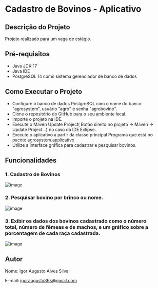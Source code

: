 # Cadastro de Bovinos - Aplicativo

## Descrição do Projeto
Projeto realizado para um vaga de estágio.

## Pré-requisitos
* Java JDK 17
* Java IDE 
* PostgreSQL 14 como sistema gerenciador de banco de dados

## Como Executar o Projeto
* Configure o banco de dados PostgreSQL com o nome do banco "agrosystem", usuário "agro" e senha "agrobovino".
* Clone o repositório do GitHub para o seu ambiente local.
* Importe o projeto na IDE.
* Execute o Maven Update Project( Botão direito no projeto -> Maven -> Update Project...) no caso da IDE Eclipse.
* Execute o aplicativo a partir da classe principal Programa que está no pacote agrosystem.applicativo 
* Utilize a interface gráfica para cadastrar e pesquisar bovinos.

## Funcionalidades
### 1. Cadastro de Bovinos
![image](https://github.com/IgorAuguusto/Cadastro-Bovino/assets/82172424/907ce5dd-7c69-46da-9058-b8bee3757960)

### 2. Pesquisar bovino por brinco ou nome.
![image](https://github.com/IgorAuguusto/Cadastro-Bovino/assets/82172424/e425c00d-1d7b-4b0c-9cb4-d02409e1a2a5)

### 3. Exibir os dados dos bovinos cadastrado como o número total, número de fêmeas e de machos, e um gráfico sobre a porcentagem de cada raça cadastrada.
![image](https://github.com/IgorAuguusto/Cadastro-Bovino/assets/82172424/cf158dde-b47e-45d7-8e1d-63ca42848798)

## Autor
Nome: Igor Augusto Alves Silva

E-mail: igoraugusto36s@gmail.com
